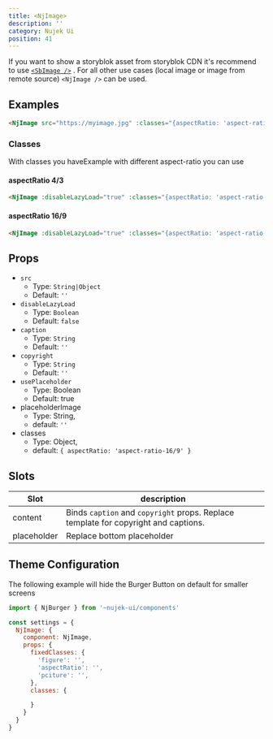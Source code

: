 ```yaml
---
title: <NjImage>
description: ''
category: Nujek Ui
position: 41
---
```


 If you want to show a storyblok asset from storyblok CDN it's recommend to use  <a href="/nujek-ui/sb-image">`<SbImage />`</a> . For all other use cases (local image or image from remote source) `<NjImage />` can be used.

## Examples

```html
<NjImage src="https://myimage.jpg" :classes="{aspectRatio: 'aspect-ratio-16/9'}" />
```

### Classes

With classes you haveExample with different aspect-ratio you can use

#### aspectRatio 4/3

<div class="no-prose w-full bg-blue-100 py-10 px-5">
  <div style="max-width: 200px" class="mx-auto">
    <nj-image :disableLazyLoad="true" :classes="{aspectRatio: 'aspect-ratio-4/3', image: 'object-cover'}" src="https://via.placeholder.com/800x600.png/222222/FFFFFF?text=Aspect+Ratio+4/3"></nj-image>
  </div>
</div>

```html
<NjImage :disableLazyLoad="true" :classes="{aspectRatio: 'aspect-ratio-4/3'}" src="https://pathtoimage" />
```

#### aspectRatio 16/9
<div class="no-prose w-full bg-blue-100 py-10 px-5">
  <div style="max-width: 200px" class="mx-auto">
    <nj-image :disableLazyLoad="true" :classes="{aspectRatio: 'aspect-ratio-9/16', image: 'object-cover'}" src="https://via.placeholder.com/800x600.png/222222/FFFFFF?text=Aspect+Ratio+9/16"></nj-image>
  </div>
</div>

```html
<NjImage :disableLazyLoad="true" :classes="{aspectRatio: 'aspect-ratio-9/16'}" src="https://pathtoimage" />
```

## Props

- `src`
  - Type: `String|Object`
  - Default: `''`
- `disableLazyLoad`
  - Type: `Boolean`
  - Default: `false`
- `caption`
  - Type: `String`
  - Default: `''`
- `copyright`
  - Type: `String`
  - Default: `''`
- `usePlaceholder`
  - Type: Boolean
  - Default: true
- placeholderImage
  - Type: String,
  - default: `''`
- classes
  - Type: Object,
  - default: `{ aspectRatio: 'aspect-ratio-16/9' }`

## Slots

| Slot    | description                                                                    |
| ------- | ------------------------------------------------------------------------------ |
| content | Binds `caption` and `copyright` props. Replace template for copyright and captions. |
| placeholder | Replace bottom placeholder |

## Theme Configuration

The following example will hide the Burger Button on default for smaller screens

```js
import { NjBurger } from '~nujek-ui/components'

const settings = {
  NjImage: {
    component: NjImage,
    props: {
      fixedClasses: {
        'figure': '',
        'aspectRatio': '',
        'pciture': '',
      },
      classes: {

      }
    }
  }
}
```
